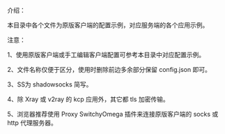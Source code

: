 介绍：

本目录中各个文件为原版客户端的配置示例，对应服务端的各个应用示例。

注意：

1、使用原版客户端或手工编辑客户端配置可参考本目录中对应配置示例。

2、文件名称仅便于区分，使用时删除前边多余部分保留 config.json 即可。

3、SS为 shadowsocks 简写。

4、除 Xray 或 v2ray 的 kcp 应用外，其它都 tls 加密传输。

5、浏览器推荐使用 Proxy SwitchyOmega 插件来连接原版客户端的 socks 或 http 代理服务器。
